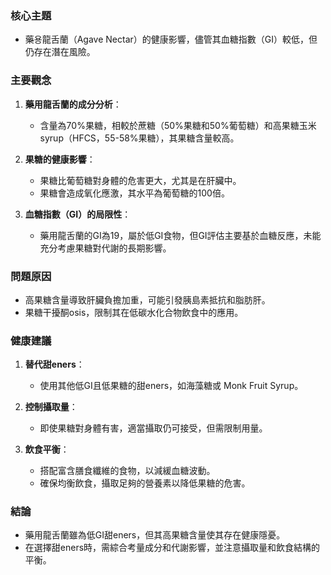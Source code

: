 ### 核心主題
- 藥용龍舌蘭（Agave Nectar）的健康影響，儘管其血糖指數（GI）較低，但仍存在潛在風險。

### 主要觀念
1. **藥用龍舌蘭的成分分析**：
   - 含量為70%果糖，相較於蔗糖（50%果糖和50%葡萄糖）和高果糖玉米 syrup（HFCS，55-58%果糖），其果糖含量較高。
   
2. **果糖的健康影響**：
   - 果糖比葡萄糖對身體的危害更大，尤其是在肝臟中。
   - 果糖會造成氧化應激，其水平為葡萄糖的100倍。

3. **血糖指數（GI）的局限性**：
   - 藥用龍舌蘭的GI為19，屬於低GI食物，但GI評估主要基於血糖反應，未能充分考慮果糖對代謝的長期影響。

### 問題原因
- 高果糖含量導致肝臟負擔加重，可能引發胰島素抵抗和脂肪肝。
- 果糖干擾酮osis，限制其在低碳水化合物飲食中的應用。

### 健康建議
1. **替代甜eners**：
   - 使用其他低GI且低果糖的甜eners，如海藻糖或 Monk Fruit Syrup。

2. **控制攝取量**：
   - 即使果糖對身體有害，適當攝取仍可接受，但需限制用量。

3. **飲食平衡**：
   - 搭配富含膳食纖維的食物，以減緩血糖波動。
   - 確保均衡飲食，攝取足夠的營養素以降低果糖的危害。

### 結論
- 藥用龍舌蘭雖為低GI甜eners，但其高果糖含量使其存在健康隱憂。
- 在選擇甜eners時，需綜合考量成分和代謝影響，並注意攝取量和飲食結構的平衡。